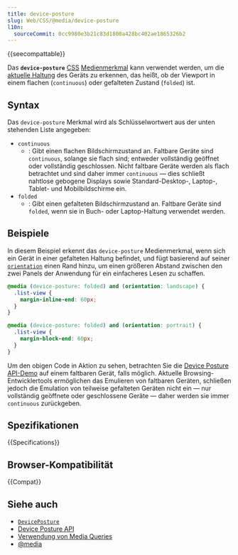 ```yaml
---
title: device-posture
slug: Web/CSS/@media/device-posture
l10n:
  sourceCommit: 0cc9980e3b21c83d1800a428bc402ae1865326b2
---
```


{{seecompattable}}

Das **`device-posture`** [CSS](/de/docs/Web/CSS) [Medienmerkmal](/de/docs/Web/CSS/@media#media_features) kann verwendet werden, um die [aktuelle Haltung](/de/docs/Web/API/Device_Posture_API) des Geräts zu erkennen, das heißt, ob der Viewport in einem flachen (`continuous`) oder gefalteten Zustand (`folded`) ist.

## Syntax

Das `device-posture` Merkmal wird als Schlüsselwortwert aus der unten stehenden Liste angegeben:

- `continuous`
  - : Gibt einen flachen Bildschirmzustand an. Faltbare Geräte sind `continuous`, solange sie flach sind; entweder vollständig geöffnet oder vollständig geschlossen. Nicht faltbare Geräte werden als flach betrachtet und sind daher immer `continuous` — dies schließt nahtlose gebogene Displays sowie Standard-Desktop-, Laptop-, Tablet- und Mobilbildschirme ein.
- `folded`
  - : Gibt einen gefalteten Bildschirmzustand an. Faltbare Geräte sind `folded`, wenn sie in Buch- oder Laptop-Haltung verwendet werden.

## Beispiele

In diesem Beispiel erkennt das `device-posture` Medienmerkmal, wenn sich ein Gerät in einer gefalteten Haltung befindet, und fügt basierend auf seiner [`orientation`](/de/docs/Web/CSS/@media/orientation) einen Rand hinzu, um einen größeren Abstand zwischen den zwei Panels der Anwendung für ein einfacheres Lesen zu schaffen.

```css
@media (device-posture: folded) and (orientation: landscape) {
  .list-view {
    margin-inline-end: 60px;
  }
}

@media (device-posture: folded) and (orientation: portrait) {
  .list-view {
    margin-block-end: 60px;
  }
}
```

Um den obigen Code in Aktion zu sehen, betrachten Sie die [Device Posture API-Demo](https://mdn.github.io/dom-examples/device-posture-api/) auf einem faltbaren Gerät, falls möglich. Aktuelle Browsing-Entwicklertools ermöglichen das Emulieren von faltbaren Geräten, schließen jedoch die Emulation von teilweise gefalteten Geräten nicht ein — nur vollständig geöffnete oder geschlossene Geräte — daher werden sie immer `continuous` zurückgeben.

## Spezifikationen

{{Specifications}}

## Browser-Kompatibilität

{{Compat}}

## Siehe auch

- [`DevicePosture`](/de/docs/Web/API/DevicePosture)
- [Device Posture API](/de/docs/Web/API/Device_Posture_API)
- [Verwendung von Media Queries](/de/docs/Web/CSS/CSS_media_queries/Using_media_queries)
- [@media](/de/docs/Web/CSS/@media)
